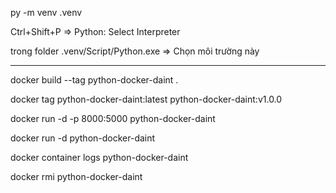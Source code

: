 py -m venv .venv

Ctrl+Shift+P => Python: Select Interpreter 

trong folder .venv/Script/Python.exe => Chọn môi trường này

---------------------------------------------------------------------
docker build --tag python-docker-daint .

docker tag python-docker-daint:latest python-docker-daint:v1.0.0

docker run -d -p 8000:5000 python-docker-daint

docker run -d python-docker-daint

docker container logs python-docker-daint

docker rmi python-docker-daint
